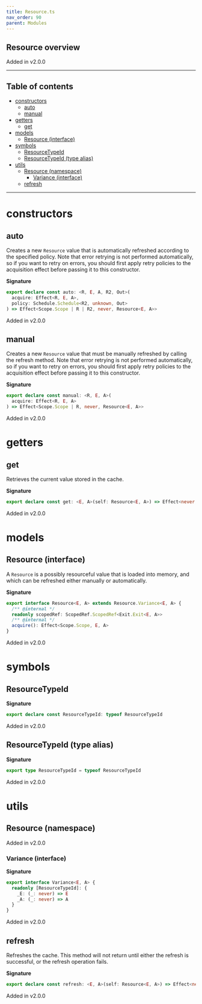 ```yaml
---
title: Resource.ts
nav_order: 90
parent: Modules
---
```


## Resource overview

Added in v2.0.0

---

<h2 class="text-delta">Table of contents</h2>

- [constructors](#constructors)
  - [auto](#auto)
  - [manual](#manual)
- [getters](#getters)
  - [get](#get)
- [models](#models)
  - [Resource (interface)](#resource-interface)
- [symbols](#symbols)
  - [ResourceTypeId](#resourcetypeid)
  - [ResourceTypeId (type alias)](#resourcetypeid-type-alias)
- [utils](#utils)
  - [Resource (namespace)](#resource-namespace)
    - [Variance (interface)](#variance-interface)
  - [refresh](#refresh)

---

# constructors

## auto

Creates a new `Resource` value that is automatically refreshed according to
the specified policy. Note that error retrying is not performed
automatically, so if you want to retry on errors, you should first apply
retry policies to the acquisition effect before passing it to this
constructor.

**Signature**

```ts
export declare const auto: <R, E, A, R2, Out>(
  acquire: Effect<R, E, A>,
  policy: Schedule.Schedule<R2, unknown, Out>
) => Effect<Scope.Scope | R | R2, never, Resource<E, A>>
```

Added in v2.0.0

## manual

Creates a new `Resource` value that must be manually refreshed by calling
the refresh method. Note that error retrying is not performed
automatically, so if you want to retry on errors, you should first apply
retry policies to the acquisition effect before passing it to this
constructor.

**Signature**

```ts
export declare const manual: <R, E, A>(
  acquire: Effect<R, E, A>
) => Effect<Scope.Scope | R, never, Resource<E, A>>
```

Added in v2.0.0

# getters

## get

Retrieves the current value stored in the cache.

**Signature**

```ts
export declare const get: <E, A>(self: Resource<E, A>) => Effect<never, E, A>
```

Added in v2.0.0

# models

## Resource (interface)

A `Resource` is a possibly resourceful value that is loaded into memory, and
which can be refreshed either manually or automatically.

**Signature**

```ts
export interface Resource<E, A> extends Resource.Variance<E, A> {
  /** @internal */
  readonly scopedRef: ScopedRef.ScopedRef<Exit.Exit<E, A>>
  /** @internal */
  acquire(): Effect<Scope.Scope, E, A>
}
```

Added in v2.0.0

# symbols

## ResourceTypeId

**Signature**

```ts
export declare const ResourceTypeId: typeof ResourceTypeId
```

Added in v2.0.0

## ResourceTypeId (type alias)

**Signature**

```ts
export type ResourceTypeId = typeof ResourceTypeId
```

Added in v2.0.0

# utils

## Resource (namespace)

Added in v2.0.0

### Variance (interface)

**Signature**

```ts
export interface Variance<E, A> {
  readonly [ResourceTypeId]: {
    _E: (_: never) => E
    _A: (_: never) => A
  }
}
```

Added in v2.0.0

## refresh

Refreshes the cache. This method will not return until either the refresh
is successful, or the refresh operation fails.

**Signature**

```ts
export declare const refresh: <E, A>(self: Resource<E, A>) => Effect<never, E, void>
```

Added in v2.0.0

